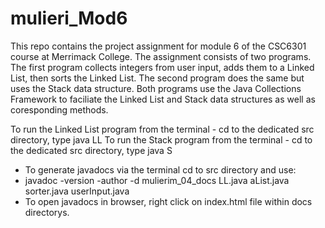 # mulieri_Mod6

This repo contains the project assignment for module 6 of the CSC6301 course at Merrimack College. The assignment consists of two programs. The first program collects integers from user input, adds them to a Linked List, then sorts the Linked List.
The second program does the same but uses the Stack data structure. Both programs use the Java Collections Framework to faciliate the Linked List and Stack data structures as well as coresponding methods. 

To run the Linked List program from the terminal - cd to the dedicated src directory, type java LL
To run the Stack program from the terminal - cd to the dedicated src directory, type java S

 * To generate javadocs via the terminal cd to src directory and use:
 * javadoc -version -author -d mulierim_04_docs LL.java aList.java sorter.java userInput.java
 * To open javadocs in browser, right click on index.html file within docs directorys.



